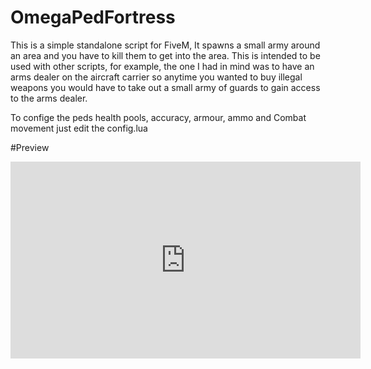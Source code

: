 # OmegaPedFortress
This is a simple standalone script for FiveM, It spawns a small army around an area and you have to kill them to get into the area. This is intended to be used with other scripts, for example, the one I had in mind was to have an arms dealer on the aircraft carrier so anytime you wanted to buy illegal weapons you would have to take out a small army of guards to gain access to the arms dealer.

To confige the peds health pools, accuracy, armour, ammo and Combat movement just edit the config.lua 

#Preview 
<p align="center">
<iframe width="560" height="315" src="https://www.youtube.com/embed/dZvjnGvQ0nI" title="YouTube video player" frameborder="0" allow="accelerometer; autoplay; clipboard-write; encrypted-media; gyroscope; picture-in-picture" allowfullscreen></iframe> </p>
